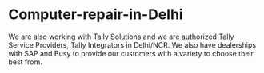 # Computer-repair-in-Delhi
We are also working with Tally Solutions and we are authorized Tally Service Providers, Tally Integrators in Delhi/NCR. We also have dealerships with SAP and Busy to provide our customers with a variety to choose their best from.
